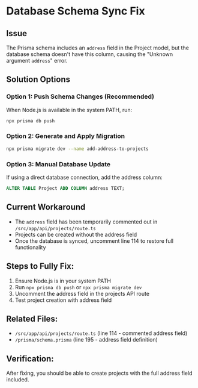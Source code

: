 # Database Schema Sync Fix

## Issue
The Prisma schema includes an `address` field in the Project model, but the database schema doesn't have this column, causing the "Unknown argument `address`" error.

## Solution Options

### Option 1: Push Schema Changes (Recommended)
When Node.js is available in the system PATH, run:
```bash
npx prisma db push
```

### Option 2: Generate and Apply Migration
```bash
npx prisma migrate dev --name add-address-to-projects
```

### Option 3: Manual Database Update
If using a direct database connection, add the address column:
```sql
ALTER TABLE Project ADD COLUMN address TEXT;
```

## Current Workaround
- The `address` field has been temporarily commented out in `/src/app/api/projects/route.ts`
- Projects can be created without the address field
- Once the database is synced, uncomment line 114 to restore full functionality

## Steps to Fully Fix:
1. Ensure Node.js is in your system PATH
2. Run `npx prisma db push` or `npx prisma migrate dev`
3. Uncomment the address field in the projects API route
4. Test project creation with address field

## Related Files:
- `/src/app/api/projects/route.ts` (line 114 - commented address field)
- `/prisma/schema.prisma` (line 195 - address field definition)

## Verification:
After fixing, you should be able to create projects with the full address field included.